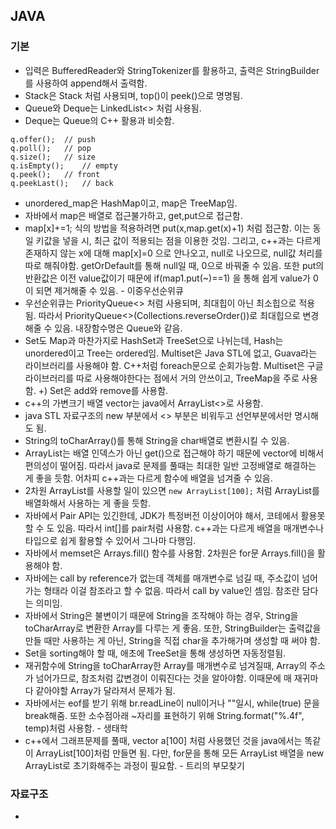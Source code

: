 ## JAVA

### 기본
- 입력은 BufferedReader와 StringTokenizer를 활용하고,
출력은 StringBuilder를 사용하여 append해서 출력함.
- Stack은 Stack<Integer> 처럼 사용되며, top()이 peek()으로
명명됨.
- Queue와 Deque는 LinkedList<> 처럼 사용됨.
- Deque는 Queue의 C++ 활용과 비슷함.

````
q.offer();	// push
q.poll();	// pop
q.size();	// size
q.isEmpty();	// empty
q.peek();	// front
q.peekLast();	// back
````

- unordered_map은 HashMap이고, map은 TreeMap임.  
- 자바에서 map은 배열로 접근불가하고, get,put으로 접근함.
- map[x]+=1; 식의 방법을 적용하려면 put(x,map.get(x)+1) 처럼 접근함. 이는 동일 키값을 넣을 시, 최근 값이 적용되는 점을 이용한 것임.
그리고, c++과는 다르게 존재하지 않는 x에 대해 map[x]=0 으로 안나오고, null로 나오므로, null값 처리를 따로 해줘야함. getOrDefault를 통해 null일 때, 0으로 바꿔줄 수 있음. 또한 put의 반환값은 이전 value값이기 때문에 if(map1.put(~)==1) 을 통해 쉽게 value가 0이 되면 제거해줄 수 있음. - 이중우선순위큐
- 우선순위큐는 PriorityQueue<> 처럼 사용되며, 최대힙이 아닌 최소힙으로 적용됨. 따라서 PriorityQueue<>(Collections.reverseOrder())로 최대힙으로 변경해줄 수 있음. 내장함수명은 Queue와 같음.
- Set도 Map과 마찬가지로 HashSet과 TreeSet으로 나뉘는데, Hash는  unordered이고 Tree는 ordered임. Multiset은 Java STL에 없고, Guava라는 라이브러리를 사용해야 함. C++처럼 foreach문으로 순회가능함. Multiset은 구글 라이브러리를 따로 사용해야한다는 점에서 거의 안쓰이고, TreeMap을 주로 사용함.
+) Set은 add와 remove를 사용함.
- c++의 가변크기 배열 vector는 java에서 ArrayList<>로 사용함. 
- java STL 자료구조의 new 부분에서 <> 부분은 비워두고 선언부분에서만 명시해도 됨.
- String의 toCharArray()를 통해 String을 char배열로
변환시킬 수 있음.
- ArrayList는 배열 인덱스가 아닌 get()으로 접근해야 하기 때문에 vector에 비해서 편의성이 떨어짐. 따라서 java로 문제를 풀때는 최대한 일반 고정배열로 해결하는 게 좋을 듯함. 어차피 c++과는 다르게 함수에 배열을 넘겨줄 수 있음.
- 2차원 ArrayList를 사용할 일이 있으면 `new ArrayList[100];` 처럼 ArrayList를 배열화해서 사용하는 게 좋을 듯함.
- 자바에서 Pair API는 있긴한데, JDK가 특정버전 이상이어야 해서, 코테에서 활용못할 수 도 있음. 따라서 int[]를 pair처럼 사용함. c++과는 다르게 배열을 매개변수나 타입으로 쉽게 활용할 수 있어서 그나마 다행임.
- 자바에서 memset은 Arrays.fill() 함수를 사용함. 2차원은 for문 Arrays.fill()을 활용해야 함.
- 자바에는 call by reference가 없는데 객체를 매개변수로 넘길 때, 주소값이 넘어가는 형태라 이걸 참조라고 할 수 없음. 따라서 call by value인 셈임. 참조란 담다는 의미임.
- 자바에서 String은 불변이기 때문에 String을 조작해야 하는 경우, String을 toCharArray로 변환한 Array를 다루는 게 좋음. 또한, StringBuilder는 출력값을 만들 때만 사용하는 게 아닌, String을 직접 char을 추가해가며 생성할 때 써야 함.
- Set을 sorting해야 할 때, 애초에 TreeSet을 통해 생성하면 자동정렬됨.
- 재귀함수에 String을 toCharArray한 Array를 매개변수로 넘겨질때, Array의 주소가 넘어가므로, 참조처럼 값변경이 이뤄진다는 것을 알아야함. 이때문에 매 재귀마다 같아야할 Array가 달라져서 문제가 됨.
- 자바에서는 eof를 받기 위해 br.readLine이 null이거나 ""일시, while(true) 문을 break해줌. 또한 소수점아래 ~자리를 표현하기 위해 String.format("%.4f", temp)처럼 사용함. - 생태학
- c++에서 그래프문제를 풀때, vector<int> a[100] 처럼 사용했던 것을 java에서는 똑같이 ArrayList[100]처럼 만들면 됨. 다만, for문을 통해 모든 ArrayList 배열을 new ArrayList로 초기화해주는 과정이 필요함. - 트리의 부모찾기
### 자료구조
- 